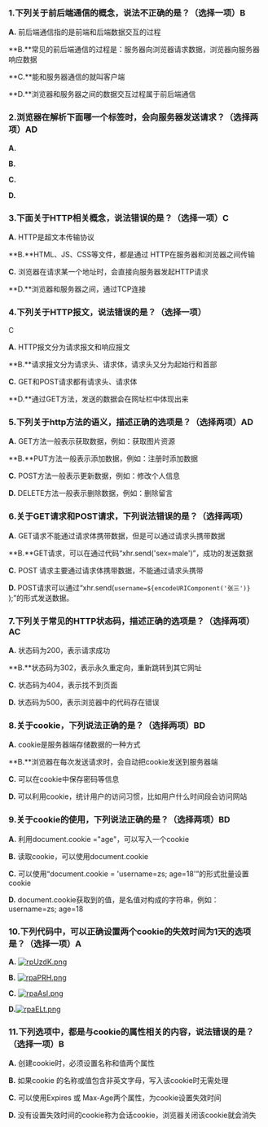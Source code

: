 ### 1.下列关于前后端通信的概念，说法不正确的是？（选择一项）B

**A.** 前后端通信指的是前端和后端数据交互的过程

**B.**常见的前后端通信的过程是：服务器向浏览器请求数据，浏览器向服务器响应数据

**C.**能和服务器通信的就叫客户端 

**D.**浏览器和服务器之间的数据交互过程属于前后端通信





### 2.浏览器在解析下面哪一个标签时，会向服务器发送请求？（选择两项）AD

**A.** <img>

**B.**<form></form>

**C.**<a></a>

**D.**<script></script>





### 3.下面关于HTTP相关概念，说法错误的是？（选择一项）C



**A.** HTTP是超文本传输协议

**B.**HTML、JS、CSS等文件，都是通过 HTTP在服务器和浏览器之间传输

**C.** 浏览器在请求某一个地址时，会直接向服务器发起HTTP请求

**D.**浏览器和服务器之间，通过TCP连接







### 4.下列关于HTTP报文，说法错误的是？（选择一项）

C

**A.** HTTP报文分为请求报文和响应报文

**B.**请求报文分为请求头、请求体，请求头又分为起始行和首部

**C.** GET和POST请求都有请求头、请求体

**D.**通过GET方法，发送的数据会在网址栏中体现出来





### 5.下列关于http方法的语义，描述正确的选项是？（选择两项）AD



**A.** GET方法一般表示获取数据，例如：获取图片资源

**B.**PUT方法一般表示添加数据，例如：注册时添加数据

**C.** POST方法一般表示更新数据，例如：修改个人信息

**D.** DELETE方法一般表示删除数据，例如：删除留言





### 6.关于GET请求和POST请求，下列说法错误的是？（选择两项）



**A.** GET请求不能通过请求体携带数据，但是可以通过请求头携带数据

**B.**GET请求，可以在通过代码“xhr.send('sex=male')”，成功的发送数据

**C.** POST 请求主要通过请求体携带数据，不能通过请求头携带

**D.** POST请求可以通过“xhr.send(`username=${encodeURIComponent('张三')} `);”的形式发送数据。







### 7.下列关于常见的HTTP状态码，描述正确的选项是？（选择两项）AC

**A.** 状态码为200，表示请求成功

**B.**状态码为302，表示永久重定向，重新跳转到其它网址

**C.** 状态码为404，表示找不到页面

**D.** 状态码为500，表示浏览器中的代码存在错误





### 8.关于cookie，下列说法正确的是？（选择两项）BD

**A.** cookie是服务器端存储数据的一种方式

**B.**浏览器在每次发送请求时，会自动把cookie发送到服务器端

**C.** 可以在cookie中保存密码等信息

**D.** 可以利用cookie，统计用户的访问习惯，比如用户什么时间段会访问网站







### 9.关于cookie的使用，下列说法正确的是？（选择两项）BD



**A.** 利用document.cookie ="age"，可以写入一个cookie

**B.** 读取cookie，可以使用document.cookie

**C.** 可以使用“document.cookie = 'username=zs; age=18'”的形式批量设置cookie

**D.** document.cookie获取到的值，是名值对构成的字符串，例如：username=zs; age=18





### 10.下列代码中，可以正确设置两个cookie的失效时间为1天的选项是？（选择一项）A

**A.** [![rpUzdK.png](https://s3.ax1x.com/2020/12/08/rpUzdK.png)](https://imgchr.com/i/rpUzdK)

**B.** [![rpaPRH.png](https://s3.ax1x.com/2020/12/08/rpaPRH.png)](https://imgchr.com/i/rpaPRH)

**C.** [![rpaAsI.png](https://s3.ax1x.com/2020/12/08/rpaAsI.png)](https://imgchr.com/i/rpaAsI)

**D.**[![rpaELt.png](https://s3.ax1x.com/2020/12/08/rpaELt.png)](https://imgchr.com/i/rpaELt)







### 11.下列选项中，都是与cookie的属性相关的内容，说法错误的是？（选择一项）B



**A.** 创建cookie时，必须设置名称和值两个属性

**B.** 如果cookie 的名称或值包含非英文字母，写入该cookie时无需处理

**C.** 可以使用Expires 或 Max-Age两个属性，为cookie设置失效时间

**D.** 没有设置失效时间的cookie称为会话cookie，浏览器关闭该cookie就会消失







